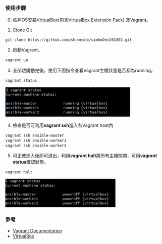 ### 使用步驟

0. 依照OS安裝[VirtualBox(包含VirtualBox Extension Pack)](https://www.virtualbox.org/wiki/Downloads) 及[Vagrant](https://www.vagrantup.com/)。

1. Clone Git

```git
git clone https://github.com/shuweide/simboDev201802.git
```

2. 啟動Vagrant。

```markdown
vagrant up
```

3. 全部啟請動完後，使用下面指令查看Vagrant主機狀態是否都為running。

```vagrant
vagrant status
```
![Image of Vagrant status](https://raw.githubusercontent.com/shuweide/simboDev201802/master/images/vagrant%20status.png)

4. 檢查是否可利用**vagrant ssh**進入各Vagrant host內

```vagrant
vagrant ssh ansible-master
vagrant ssh ansible-worker1
vagrant ssh ansible-worker2
```

5. 可正確進入後即可退出，利用**vagrant halt**將所有主機關閉，可用**vagrant status**確認狀態。

```vagrant
vagrant halt
```
![Image of Vagrant status poweroff](https://raw.githubusercontent.com/shuweide/simboDev201802/master/images/vagrant%20status%20poweroff.png)

### 參考

- [Vagrant Documentation](https://www.vagrantup.com/docs/index.html) 
- [VirtualBox](https://www.virtualbox.org/)
